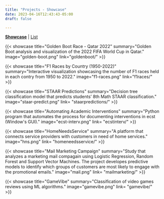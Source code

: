 ```yaml
---
title: "Projects - Showcase"
date: 2023-04-16T12:43:43-05:00
draft: false

---
```

<a href="/projects/showcase">**Showcase**</a> |  <a href="/projects/list">List</a>


{{< showcase title="Golden Boot Race - Qatar 2022" summary="Golden Boot analysis and visualization of the 2022 FIFA World Cup in Qatar." image="golden-boot.png" link="goldenboot/" >}}

{{< showcase title="F1 Races by Country (1950-2022)" summary="Interactive visualization showcasing the number of F1 races held in each contry from 1950 to 2022." image="f1-races.png" link="f1races/" >}}

    
{{< showcase title="STAAR Predictions" summary="Decision tree classification model that predicts students’ 8th Math STAAR classification." image="staar-predict.png" link= "staarpredictions/" >}}

{{< showcase title="Automating Academic Interventions" summary="Python program that automates the process for documenting interventions in ecst (Window's GUI)." image="ecst-interv.png" link= "ecstinterv/" >}}

{{< showcase title="HomeNeedsService" summary="A platform that connects service providers with customers in need of home services." image="hns.png" link= "homeneedsservice/" >}}

{{< showcase title="Mail Marketing Campaign" summary="Study that analyzes a marketing mail compagain using Logistic Regression, Random Forest and Support Vector Machines. The project developes predictive models to identify which groups of customers are most likely to engage with the promotional emails." image="mail.png" link= "mailmarketing/" >}}

{{< showcase title="GameVibe" summary="Classification of video games reviews using ML algorithms." image="gamevibe.png" link= "gamevibe/" >}}